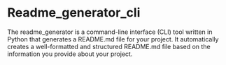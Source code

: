 # Readme_generator_cli
The readme_generator is a command-line interface (CLI) tool written in Python that generates a README.md file for your project. It automatically creates a well-formatted and structured README.md file based on the information you provide about your project. 
